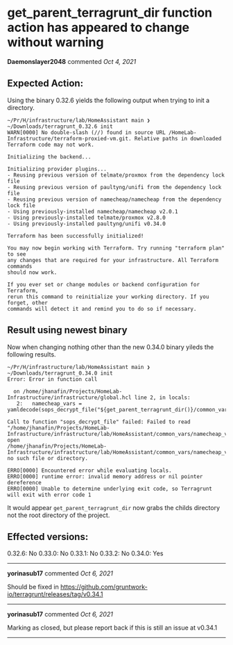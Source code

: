 # get_parent_terragrunt_dir function action has appeared to change without warning

**Daemonslayer2048** commented *Oct 4, 2021*

## Expected Action:
Using the binary 0.32.6 yields the following output when trying to init a directory.
``` console
~/Pr/H/infrastructure/lab/HomeAssistant main ❯ ~/Downloads/terragrunt_0.32.6 init              
WARN[0000] No double-slash (//) found in source URL /HomeLab-Infrastructure/terraform-proxied-vm.git. Relative paths in downloaded Terraform code may not work. 

Initializing the backend...

Initializing provider plugins...
- Reusing previous version of telmate/proxmox from the dependency lock file
- Reusing previous version of paultyng/unifi from the dependency lock file
- Reusing previous version of namecheap/namecheap from the dependency lock file
- Using previously-installed namecheap/namecheap v2.0.1
- Using previously-installed telmate/proxmox v2.8.0
- Using previously-installed paultyng/unifi v0.34.0

Terraform has been successfully initialized!

You may now begin working with Terraform. Try running "terraform plan" to see
any changes that are required for your infrastructure. All Terraform commands
should now work.

If you ever set or change modules or backend configuration for Terraform,
rerun this command to reinitialize your working directory. If you forget, other
commands will detect it and remind you to do so if necessary.
```

## Result using newest binary
Now when changing nothing other than the new 0.34.0 binary yileds the following results. 
```console
~/Pr/H/infrastructure/lab/HomeAssistant main ❯ ~/Downloads/terragrunt_0.34.0 init
Error: Error in function call

  on /home/jhanafin/Projects/HomeLab-Infrastructure/infrastructure/global.hcl line 2, in locals:
   2:   namecheap_vars = yamldecode(sops_decrypt_file("${get_parent_terragrunt_dir()}/common_vars/namecheap_vars.sops.yaml"))

Call to function "sops_decrypt_file" failed: Failed to read
"/home/jhanafin/Projects/HomeLab-Infrastructure/infrastructure/lab/HomeAssistant/common_vars/namecheap_vars.sops.yaml": open
/home/jhanafin/Projects/HomeLab-Infrastructure/infrastructure/lab/HomeAssistant/common_vars/namecheap_vars.sops.yaml: no such file or directory.

ERRO[0000] Encountered error while evaluating locals.   
ERRO[0000] runtime error: invalid memory address or nil pointer dereference 
ERRO[0000] Unable to determine underlying exit code, so Terragrunt will exit with error code 1 
```
It would appear ```get_parent_terragrunt_dir``` now grabs the childs directory not the root directory of the project. 

## Effected versions:
0.32.6: No
0.33.0: No
0.33.1: No
0.33.2: No
0.34.0: Yes
<br />
***


**yorinasub17** commented *Oct 6, 2021*

Should be fixed in https://github.com/gruntwork-io/terragrunt/releases/tag/v0.34.1
***

**yorinasub17** commented *Oct 6, 2021*

Marking as closed, but please report back if this is still an issue at v0.34.1
***

